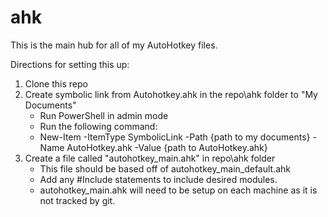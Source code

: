 # ahk

This is the main hub for all of my AutoHotkey files.

Directions for setting this up:

1. Clone this repo
2. Create symbolic link from Autohotkey.ahk in the repo\ahk folder to "My Documents"
    * Run PowerShell in admin mode
    * Run the following command:
    * New-Item -ItemType SymbolicLink -Path {path to my documents} -Name AutoHotkey.ahk -Value {path to AutoHotkey.ahk}
3. Create a file called "autohotkey_main.ahk" in repo\ahk folder
    * This file should be based off of autohotkey_main_default.ahk
    * Add any #Include statements to include desired modules.
    * autohotkey_main.ahk will need to be setup on each machine as it is not tracked by git.
